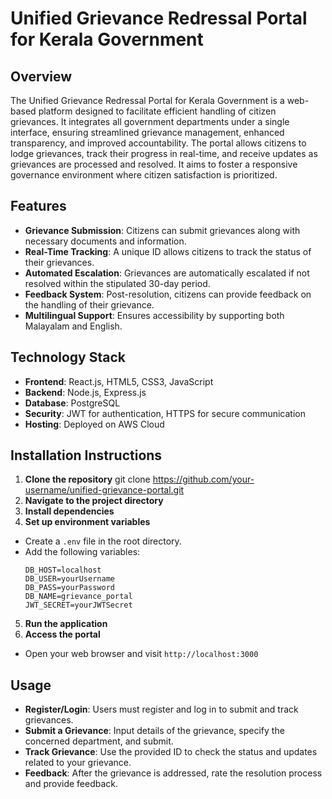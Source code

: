 # Unified Grievance Redressal Portal for Kerala Government

## Overview
The Unified Grievance Redressal Portal for Kerala Government is a web-based platform designed to facilitate efficient handling of citizen grievances. It integrates all government departments under a single interface, ensuring streamlined grievance management, enhanced transparency, and improved accountability. The portal allows citizens to lodge grievances, track their progress in real-time, and receive updates as grievances are processed and resolved. It aims to foster a responsive governance environment where citizen satisfaction is prioritized.

## Features
- **Grievance Submission**: Citizens can submit grievances along with necessary documents and information.
- **Real-Time Tracking**: A unique ID allows citizens to track the status of their grievances.
- **Automated Escalation**: Grievances are automatically escalated if not resolved within the stipulated 30-day period.
- **Feedback System**: Post-resolution, citizens can provide feedback on the handling of their grievance.
- **Multilingual Support**: Ensures accessibility by supporting both Malayalam and English.

## Technology Stack
- **Frontend**: React.js, HTML5, CSS3, JavaScript
- **Backend**: Node.js, Express.js
- **Database**: PostgreSQL
- **Security**: JWT for authentication, HTTPS for secure communication
- **Hosting**: Deployed on AWS Cloud

## Installation Instructions
1. **Clone the repository**
git clone https://github.com/your-username/unified-grievance-portal.git
2. **Navigate to the project directory**
3. **Install dependencies**
4. **Set up environment variables**
- Create a `.env` file in the root directory.
- Add the following variables:
  ```
  DB_HOST=localhost
  DB_USER=yourUsername
  DB_PASS=yourPassword
  DB_NAME=grievance_portal
  JWT_SECRET=yourJWTSecret
  ```

5. **Run the application**
6. **Access the portal**
- Open your web browser and visit `http://localhost:3000`

## Usage
- **Register/Login**: Users must register and log in to submit and track grievances.
- **Submit a Grievance**: Input details of the grievance, specify the concerned department, and submit.
- **Track Grievance**: Use the provided ID to check the status and updates related to your grievance.
- **Feedback**: After the grievance is addressed, rate the resolution process and provide feedback.
  


